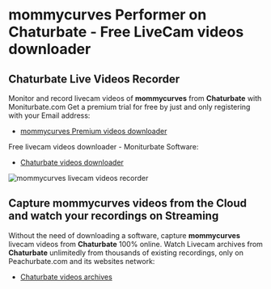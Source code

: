 # mommycurves Performer on Chaturbate - Free LiveCam videos downloader

## Chaturbate Live Videos Recorder

Monitor and record livecam videos of **mommycurves** from **Chaturbate** with Moniturbate.com
Get a premium trial for free by just and only registering with your Email address:
* [mommycurves Premium videos downloader](https://moniturbate.com/request-demo-licence-key.html)

Free livecam videos downloader - Moniturbate Software:
* [Chaturbate videos downloader](https://moniturbate.com/moniturbate-download-software.html)

![mommycurves livecam videos recorder](https://peachurnet.com/templates/moniturbate-software.png)


## Capture mommycurves videos from the Cloud and watch your recordings on Streaming

Without the need of downloading a software, capture **mommycurves** livecam videos from **Chaturbate** 100% online.
Watch Livecam archives from **Chaturbate** unlimitedly from thousands of existing recordings, only on Peachurbate.com and its websites network:
* [Chaturbate videos archives](https://peachurnet.com/)